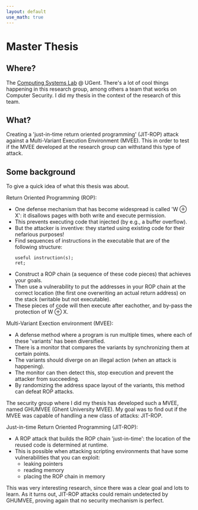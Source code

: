 ```yaml
---
layout: default
use_math: true
---
```

# Master Thesis

## Where?
The [Computing Systems Lab](https://www.ugent.be/ea/elis/en/csl) @ UGent.
There's a lot of cool things happening in this research group,
among others a team that works on Computer Security.
I did my thesis in the context of the research of this team.

## What?
Creating a 'just-in-time return oriented programming' (JIT-ROP) attack against a Multi-Variant Execution Environment (MVEE).
This in order to test if the MVEE developed at the research group can withstand this type of attack.

## Some background
To give a quick idea of what this thesis was about.

Return Oriented Programming (ROP):
- One defense mechanism that has become widespread is called 'W $\oplus$ X':
  it disallows pages with both write and execute permission.
- This prevents executing code that injected (by e.g., a buffer overflow).
- But the attacker is inventive: they started using existing code for their nefarious purposes!
- Find sequences of instructions in the executable that are of the following structure:
  ```
  useful instruction(s);
  ret;
  ```
- Construct a ROP chain (a sequence of these code pieces) that achieves your goals.
- Then use a vulnerability to put the addresses in your ROP chain at the correct location
  (the first one overwriting an actual return address) on the stack (writable but not executable).
- These pieces of code will then execute after eachother, and by-pass the protection of W $\oplus$ X.

Multi-Variant Exection environment (MVEE):
- A defense method where a program is run multiple times, where each of these 'variants' has been diversified.
- There is a monitor that compares the variants by synchronizing them at certain points.
- The variants should diverge on an illegal action (when an attack is happening).
- The monitor can then detect this, stop execution and prevent the attacker from succeeding.
- By randomizing the address space layout of the variants, this method can defeat ROP attacks.

The security group where I did my thesis has developed such a MVEE, named GHUMVEE (Ghent University MVEE).
My goal was to find out if the MVEE was capable of handling a new class of attacks: JIT-ROP.

Just-in-time Return Oriented Programming (JIT-ROP):
- A ROP attack that builds the ROP chain 'just-in-time': the location of the reused code is determined at runtime.
- This is possible when attacking scripting environments that have some vulnerabilities that you can exploit:
  + leaking pointers
  + reading memory
  + placing the ROP chain in memory

This was very interesting research, since there was a clear goal and lots to learn.
As it turns out, JIT-ROP attacks could remain undetected by GHUMVEE,
proving again that no security mechanism is perfect.
